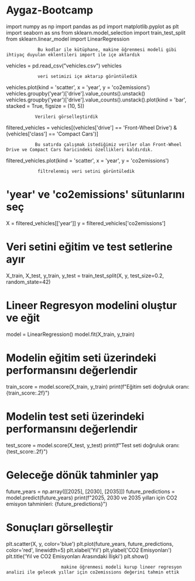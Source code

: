 # Aygaz-Bootcamp
import numpy as np
import pandas as pd
import matplotlib.pyplot as plt
import seaborn as sns
from sklearn.model_selection import train_test_split
from sklearn.linear_model import LinearRegression 

                Bu kodlar ile kütüphane, makine öğrenmesi modeli gibi ihtiyaç duyulan eklentileri import ile içe aktardık

vehicles = pd.read_csv("vehicles.csv")
vehicles

                veri setimizi içe aktarıp görüntüledik

vehicles.plot(kind = 'scatter', x = 'year', y = 'co2emissions')
vehicles.groupby('year')['drive'].value_counts().unstack()
vehicles.groupby('year')['drive'].value_counts().unstack().plot(kind = 'bar', 
                                                                stacked = True, 
                                                                figsize = (10, 5))

               Verileri görselleştirdik

filtered_vehicles = vehicles[(vehicles['drive'] == 'Front-Wheel Drive') & (vehicles['class'] == 'Compact Cars')]

               Bu satırda çalışmak istediğimiz veriler olan Front-Wheel Drive ve Compact Cars haricindeki özellikleri kaldırdık.

filtered_vehicles.plot(kind = 'scatter', x = 'year', y = 'co2emissions')

                filtrelenmiş veri setini görüntüledik

# 'year' ve 'co2emissions' sütunlarını seç
X = filtered_vehicles[['year']]
y = filtered_vehicles['co2emissions']

# Veri setini eğitim ve test setlerine ayır
X_train, X_test, y_train, y_test = train_test_split(X, y, test_size=0.2, random_state=42)

# Lineer Regresyon modelini oluştur ve eğit
model = LinearRegression()
model.fit(X_train, y_train)

# Modelin eğitim seti üzerindeki performansını değerlendir
train_score = model.score(X_train, y_train)
print(f"Eğitim seti doğruluk oranı: {train_score:.2f}")

# Modelin test seti üzerindeki performansını değerlendir
test_score = model.score(X_test, y_test)
print(f"Test seti doğruluk oranı: {test_score:.2f}")

# Geleceğe dönük tahminler yap
future_years = np.array([[2025], [2030], [2035]])
future_predictions = model.predict(future_years)
print(f"2025, 2030 ve 2035 yılları için CO2 emisyon tahminleri: {future_predictions}")

# Sonuçları görselleştir
plt.scatter(X, y, color='blue')
plt.plot(future_years, future_predictions, color='red', linewidth=5)
plt.xlabel('Yıl')
plt.ylabel('CO2 Emisyonları')
plt.title('Yıl ve CO2 Emisyonları Arasındaki İlişki')
plt.show()

                         makine öğrenmesi modeli kurup lineer regresyon analizi ile gelecek yıllar için co2emissions değerini tahmin ettik

                         
